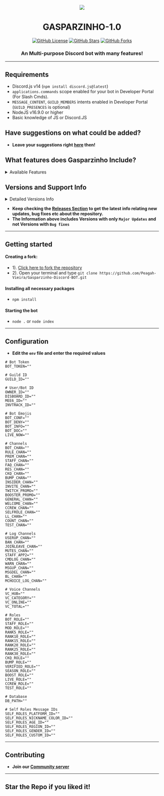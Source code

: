**<p align="center"> <img src="https://cdn.discordapp.com/icons/1029848897167835177/cf7be122279d1fd2432ee255a2f82859.png?size=4096" /> </p>**


<h1 align="center">GASPARZINHO-1.0</h1>
<p align="center">
<a href="https://github.com/Peagah-Vieira/Gasparzinho-Discord-BOT/blob/master/LICENSE"><img alt="GitHub License" src="https://img.shields.io/github/license/Peagah-Vieira/Gasparzinho-Discord-BOT?style=for-the-badge"></a>
<a href="https://github.com/Peagah-Vieira/Gasparzinho-Discord-BOT"><img alt="GitHub Stars" src="https://img.shields.io/github/stars/Peagah-Vieira/Gasparzinho-Discord-BOT?style=for-the-badge"></a> 
<a href="https://github.com/Peagah-Vieira/Gasparzinho-Discord-BOT/network"><img alt="GitHub Forks" src="https://img.shields.io/github/forks/Peagah-Vieira/Gasparzinho-Discord-BOT?style=for-the-badge"></a>
<h3 align="center">An Multi-purpose Discord bot with many features!</h3>

---

## Requirements
- Discord.js v14 (`npm install discord.js@latest`)
- `applications.commands` scope enabled for your bot in Developer Portal (For Slash Cmds).
- `MESSAGE_CONTENT`, `GUILD_MEMBERS` intents enabled in Developer Portal (`GUILD_PRESENCES` is optional)
- NodeJS v16.9.0 or higher
- Basic knowledge of JS or Discord.JS

## Have suggestions on what could be added?
- **Leave your suggestions right [here](https://github.com/Peagah-Vieira/Gasparzinho-Discord-BOT/discussions/1) then!**

## What features does Gasparzinho Include?

<details><summary>Available Features</summary>

| Features             | Availability |
| -------------------- | ------------ |
| User Info            |     ✅       |
| Server Info          |     ✅       |
| Music Commands       |     ✅       |
| Welcome Message      |     ✅       |
| Leave Message        |     ✅       |
| Auto Role            |     ✅       |
| Role ADD/REMOVE      |     ✅       |

</details>

## Versions and Support Info

<details><summary>Detailed Versions Info</summary>

|              Gasparzinho Versions                      | Support Status |
| ------------------------------------------------------ | -------------- |
| v1.8.0-alpha (Docker Added)                            |       Available          |
| v1.5.0-alpha (Strutural Changes)                       |       discontinued       |
| v1.0.0-alpha (Inicial Features)                        |       discontinued       |

</details>

- **Keep checking the [Releases Section](https://github.com/Peagah-Vieira/Gasparzinho-Discord-BOT/releases) to get the latest info relating new updates, bug fixes etc about the repository.**
- **The Information above includes Versions with only `Major Updates` and not Versions with `Bug fixes`**

---

## Getting started
#### Creating a fork:
- 1). [Click here to fork the repository](https://github.com/Peagah-Vieira/Gasparzinho-Discord-BOT)
- 2). Open your terminal and type `git clone https://github.com/Peagah-Vieira/Gasparzinho-Discord-BOT.git`
#### Installing all necessary packages
- `npm install`
#### Starting the bot
- `node .` or `node index` 

---

## Configuration
- **Edit the `env` file and enter the  required values**
```env
# Bot Token
BOT_TOKEN=""

# Guild ID
GUILD_ID=""

# User/Bot ID
OWNER_ID=""
DISBOARD_ID=""
MEE6_ID=""
INVTRACK_ID=""

# Bot Emojis
BOT_CONF=""
BOT_DENY=""
BOT_INFO=""
BOT_DOC=""
LIVE_NOW=""

# Channels
BOT_CHAN=""
RULE_CHAN=""
PREM_CHAN=""
STAFF_CHAN=""
FAQ_CHAN=""
RES_CHAN=""
CKQ_CHAN=""
BUMP_CHAN=""
INSIDER_CHAN=""
INVITE_CHAN=""
TWITCH_PROMO=""
BOOSTER_PROMO=""
GENERAL_CHAN=""
WELCOME_CHAN=""
CCREW_CHAN=""
SELFROLE_CHAN=""
LL_CHAN=""
COUNT_CHAN=""
TEST_CHAN=""

# Log Channels
USERUP_CHAN=""
BAN_CHAN=""
JOINLEAVE_CHAN=""
MUTES_CHAN=""
STAFF_APP2=""
CMDLOG_CHAN=""
WARN_CHAN=""
MSGUP_CHAN=""
MSGDEL_CHAN=""
BL_CHAN=""
MCHOICE_LOG_CHAN=""

# Voice Channels
VC_HUB=""
VC_CATEGORY=""
VC_ONLINE=""
VC_TOTAL=""

# Roles
BOT_ROLE=""
STAFF_ROLE=""
MOD_ROLE=""
RANK5_ROLE=""
RANK10_ROLE=""
RANK15_ROLE=""
RANK20_ROLE=""
RANK25_ROLE=""
RANK30_ROLE=""
CKQ_ROLE=""
BUMP_ROLE=""
VERIFIED_ROLE=""
SEASON_ROLE=""
BOOST_ROLE=""
LIVE_ROLE=""
CCREW_ROLE=""
TEST_ROLE=""

# Database
DB_PATH=""

# Self Roles Message IDs
SELF_ROLES_PLATFORM_ID=""
SELF_ROLES_NICKNAME_COLOR_ID=""
SELF_ROLES_AGE_ID=""
SELF_ROLES_REGION_ID=""
SELF_ROLES_GENDER_ID=""
SELF_ROLES_CUSTOM_ID=""
```
---

## Contributing
- **Join our [Community server](https://discord.gg/6wwhYF4TB3)**

---

## Star the Repo if you liked it!
